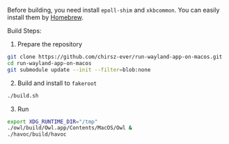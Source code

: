 Before building, you need install `epoll-shim` and `xkbcommon`. You can easily install them by [Homebrew](https://brew.sh).

Build Steps:

1. Prepare the repository

```sh
git clone https://github.com/chirsz-ever/run-wayland-app-on-macos.git
cd run-wayland-app-on-macos
git submodule update --init --filter=blob:none
```

2. Build and install to `fakeroot`

```sh
./build.sh
```

3. Run

```sh
export XDG_RUNTIME_DIR="/tmp"
./owl/build/Owl.app/Contents/MacOS/Owl &
./havoc/build/havoc
```
